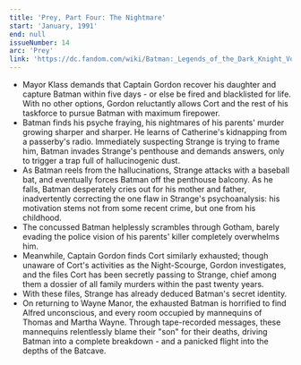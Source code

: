 ```yaml
---
title: 'Prey, Part Four: The Nightmare'
start: 'January, 1991'
end: null
issueNumber: 14
arc: 'Prey'
link: 'https://dc.fandom.com/wiki/Batman:_Legends_of_the_Dark_Knight_Vol_1_14'
---
```


- Mayor Klass demands that Captain Gordon recover his daughter and capture Batman within five days - or else be fired and blacklisted for life. With no other options, Gordon reluctantly allows Cort and the rest of his taskforce to pursue Batman with maximum firepower.
- Batman finds his psyche fraying, his nightmares of his parents' murder growing sharper and sharper. He learns of Catherine's kidnapping from a passerby's radio. Immediately suspecting Strange is trying to frame him, Batman invades Strange's penthouse and demands answers, only to trigger a trap full of hallucinogenic dust.
- As Batman reels from the hallucinations, Strange attacks with a baseball bat, and eventually forces Batman off the penthouse balcony. As he falls, Batman desperately cries out for his mother and father, inadvertently correcting the one flaw in Strange's psychoanalysis: his motivation stems not from some recent crime, but one from his childhood.
- The concussed Batman helplessly scrambles through Gotham, barely evading the police vision of his parents' killer completely overwhelms him.
- Meanwhile, Captain Gordon finds Cort similarly exhausted; though unaware of Cort's activities as the Night-Scourge, Gordon investigates, and the files Cort has been secretly passing to Strange, chief among them a dossier of all family murders within the past twenty years.
- With these files, Strange has already deduced Batman's secret identity.
- On returning to Wayne Manor, the exhausted Batman is horrified to find Alfred unconscious, and every room occupied by mannequins of Thomas and Martha Wayne. Through tape-recorded messages, these mannequins relentlessly blame their "son" for their deaths, driving Batman into a complete breakdown - and a panicked flight into the depths of the Batcave.
